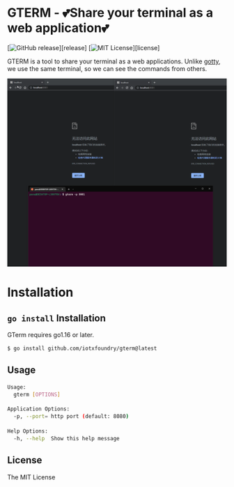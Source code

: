 # GTERM - 💕Share your terminal as a web application💕

[![GitHub release](http://img.shields.io/github/release/iotxfoundry/gterm.svg?style=flat-square)][release]
[![MIT License](http://img.shields.io/badge/license-MIT-blue.svg?style=flat-square)][license]

GTERM is a tool to share your terminal as a web applications.
Unlike [gotty](https://github.com/yudai/gotty), we use the same terminal, so we can see the commands from others.

![gif](./docs/gterm.gif)

# Installation

## `go install` Installation

GTerm requires go1.16 or later.

```sh
$ go install github.com/iotxfoundry/gterm@latest
```

## Usage

```sh
Usage:
  gterm [OPTIONS]

Application Options:
  -p, --port= http port (default: 8080)

Help Options:
  -h, --help  Show this help message
```

## License

The MIT License
